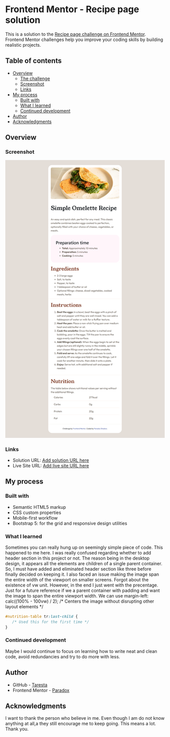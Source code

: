 # Frontend Mentor - Recipe page solution

This is a solution to the [Recipe page challenge on Frontend Mentor](https://www.frontendmentor.io/challenges/recipe-page-KiTsR8QQKm). Frontend Mentor challenges help you improve your coding skills by building realistic projects. 

## Table of contents

- [Overview](#overview)
  - [The challenge](#the-challenge)
  - [Screenshot](#screenshot)
  - [Links](#links)
- [My process](#my-process)
  - [Built with](#built-with)
  - [What I learned](#what-i-learned)
  - [Continued development](#continued-development)
- [Author](#author)
- [Acknowledgments](#acknowledgments)


## Overview

### Screenshot

![](./design/Screenshot.png)

### Links

- Solution URL: [Add solution URL here]()
- Live Site URL: [Add live site URL here]()

## My process

### Built with

- Semantic HTML5 markup
- CSS custom properties
- Mobile-first workflow
- Bootstrap 5: for the grid and responsive design utilities


### What I learned

Sometimes you can really hung up on seemingly simple piece of code. This happened to me here. I was really confused regarding whether to add header section in this project or not. The reason being in the desktop design, 
it appears all the elements are children of a single parent container. So, I must have added and eliminated header section like three before finally decided on keeping it.
I also faced an issue making the image span the entire width of the viewport on smaller screens. Forgot about the existence of vw unit. However, in the end I just went with the precentage. Just for a future reference if we a parent container with padding and want the image to span the entire viewport width. We can use 
  margin-left: calc((100% - 100vw) / 2); /* Centers the image without disrupting other layout elements */

```css
#nutrition-table tr:last-child {
   /* Used this for the first time */
}
```


### Continued development

Maybe I would continue to focus on learning how to write neat and clean code, avoid redundancies and try to do more with less.

## Author

- GitHub - [Taresta](https://github.com/Taresta/)
- Frontend Mentor - [Paradox](https://www.frontendmentor.io/profile/Taresta)


## Acknowledgments

I want to thank the person who believe in me. Even though I am do not know anything at all,a they still encourage me to keep going. This means a lot. Thank you.
